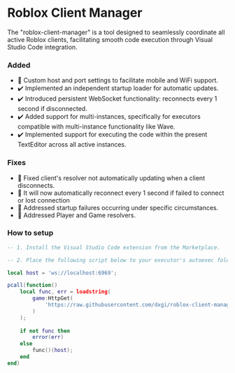 # Roblox Client Manager

The "roblox-client-manager" is a tool designed to seamlessly coordinate all active Roblox clients, facilitating smooth code execution through Visual Studio Code integration.

### Added
- 🚀 Custom host and port settings to facilitate mobile and WiFi support.
- ✔️ Implemented an independent startup loader for automatic updates.
- ✔️ Introduced persistent WebSocket functionality: reconnects every 1 second if disconnected.
- ✔️ Added support for multi-instances, specifically for executors compatible with multi-instance functionality like Wave.
- ✔️ Implemented support for executing the code within the present TextEditor across all active instances.

### Fixes
- 🐛 Fixed client's resolver not automatically updating when a client disconnects.
- 🐛 It will now automatically reconnect every 1 second if failed to connect or lost connection
- 🐛 Addressed startup failures occurring under specific circumstances.
- 🐛 Addressed Player and Game resolvers.


### How to setup
```lua
-- 1. Install the Visual Studio Code extension from the Marketplace.

-- 2. Place the following script below to your executor's autoexec folder.

local host = 'ws://localhost:6969';

pcall(function()
    local func, err = loadstring(
		game:HttpGet(
    		'https://raw.githubusercontent.com/dxgi/roblox-client-manager/main/roblox-client-manager.luau'
      	)
    );
  
    if not func then
      	error(err)
    else
		func()(host);
    end
end)
```